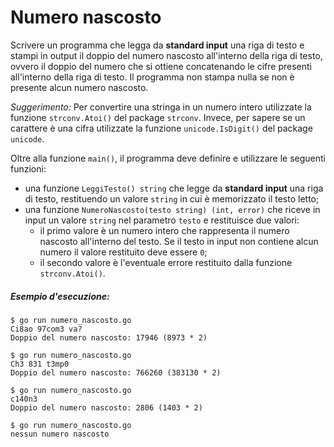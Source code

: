 # Numero nascosto

Scrivere un programma che legga da **standard input** una riga di testo e stampi in output il doppio del numero nascosto all'interno della riga di testo, ovvero il doppio del numero che si ottiene concatenando le cifre presenti all'interno della riga di testo. Il programma non stampa nulla se non è presente alcun numero nascosto.

*Suggerimento:* Per convertire una stringa in un numero intero utilizzate la funzione `strconv.Atoi()` del package `strconv`. Invece, per sapere se un carattere è una cifra utilizzate la funzione `unicode.IsDigit()` del package `unicode`.

Oltre alla funzione `main()`, il programma deve definire e utilizzare le seguenti funzioni:
* una funzione `LeggiTesto() string` che legge da **standard input** una riga di testo, restituendo un valore `string` in cui è memorizzato il testo letto;
* una funzione `NumeroNascosto(testo string) (int, error)` che riceve in input un valore `string` nel parametro `testo` e restituisce due valori:
   * il primo valore è un numero intero che rappresenta il numero nascosto all'interno del testo. Se il testo in input non contiene alcun numero il valore restituito deve essere `0`;
   * il secondo valore è l'eventuale errore restituito dalla funzione `strconv.Atoi()`.

##### Esempio d'esecuzione:

```text
$ go run numero_nascosto.go
Ci8ao 97com3 va?
Doppio del numero nascosto: 17946 (8973 * 2)

$ go run numero_nascosto.go
Ch3 831 t3mp0
Doppio del numero nascosto: 766260 (383130 * 2)

$ go run numero_nascosto.go
c140n3
Doppio del numero nascosto: 2806 (1403 * 2)

$ go run numero_nascosto.go
nessun numero nascosto
```
